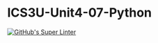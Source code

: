# ICS3U-Unit4-07-Python

[![GitHub's Super Linter](https://github.com/Huzaifa-Khalid-2/ICS3U-Unit4-07-Python/workflows/GitHub's%20Super%20Linter/badge.svg)](https://github.com/Huzaifa-Khalid-2/ICS3U-Unit4-07-Python/actions)
